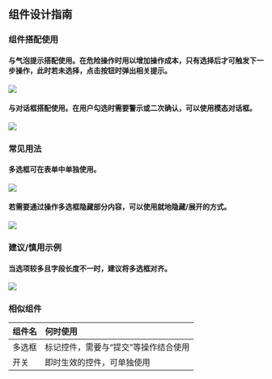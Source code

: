 ## 组件设计指南


### 组件搭配使用

#### 与气泡提示搭配使用。在危险操作时用以增加操作成本，只有选择后才可触发下一步操作，此时若未选择，点击按钮时弹出相关提示。

![](https://oteam-tdesign-1258344706.cos.ap-guangzhou.myqcloud.com/site/design/%E5%A4%9A%E9%80%89%E6%A1%86-1.png)


#### 与对话框搭配使用。在用户勾选时需要警示或二次确认，可以使用模态对话框。

![](https://oteam-tdesign-1258344706.cos.ap-guangzhou.myqcloud.com/site/design/%E5%A4%9A%E9%80%89%E6%A1%86-2.png)





### 常见用法

#### 多选框可在表单中单独使用。

![](https://oteam-tdesign-1258344706.cos.ap-guangzhou.myqcloud.com/site/design/%E5%A4%9A%E9%80%89%E6%A1%86-3.png)


#### 若需要通过操作多选框隐藏部分内容，可以使用就地隐藏/展开的方式。

![](https://oteam-tdesign-1258344706.cos.ap-guangzhou.myqcloud.com/site/design/%E5%A4%9A%E9%80%89%E6%A1%86-4.png)




### 建议/慎用示例


#### 当选项较多且字段长度不一时，建议将多选框对齐。



![](https://oteam-tdesign-1258344706.cos.ap-guangzhou.myqcloud.com/site/design/%E5%A4%9A%E9%80%89%E6%A1%86-5.png)



### 相似组件

| 组件名 | 何时使用                             |
| :----- | :----------------------------------- |
| 多选框 | 标记控件，需要与“提交”等操作结合使用 |
| 开关   | 即时生效的控件，可单独使用           |


